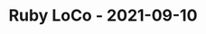 ---
layout: post
title: Ruby LoCo - 2021-09-10
datetime: '2021-09-10T12:00:00-04:00'
name: Ruby LoCo
external_url: https://www.meetup.com/Ruby-LoCo/events/vfpqrryccmbnb/
online_event: false
year_month: 2021-09
---
